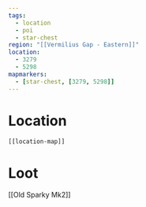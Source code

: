 ```yaml
---
tags:
  - location
  - poi
  - star-chest
region: "[[Vermilius Gap - Eastern]]"
location:
  - 3279
  - 5298
mapmarkers:
  - [star-chest, [3279, 5298]]
---
```

# Location
```meta-bind-embed
[[location-map]]
```
# Loot

[[Old Sparky Mk2]]
